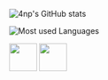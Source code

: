 ![4np's GitHub stats](https://github-readme-stats.vercel.app/api?username=4np&show_icons=true&custom_title=GitHub%20Statistics&theme=dracula)

![Most used Languages](https://github-readme-stats.vercel.app/api/top-langs/?username=4np&layout=compact&hide=groovy&langs_count=5&card_width=450&theme=dracula)

[<img src="https://developer.apple.com/develop/images/icon-xcode-dark.svg" width="50" height="50">](https://developer.apple.com/xcode/)
[<img src="https://developer.apple.com/develop/images/icon-swift-dark.svg" width="50" height="50">](https://github.com/apple/swift)
